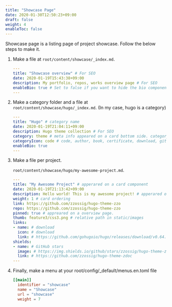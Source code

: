 ```yaml
---
title: "Showcase Page"
date: 2020-01-30T12:50:23+09:00
draft: false
weight: 4
enableToc: false
---
```


Showcase page is a listing page of project showcase. Follow the below steps to make it.

1. Make a file at `root/content/showcase/_index.md`.

    ```yaml
    ---
    title: "Showcase overview" # For SEO
    date: 2020-01-19T15:43:38+09:00
    description: My portfolio, repos, works overview page # For SEO
    enableBio: true # Set to false if you want to hide the bio component.
    ---
    ```

2. Make a category folder and a file at `root/content/showcase/hugo/_index.md`. (In my case, hugo is a category)

    ```yaml
    ---
    title: "Hugo" # category name
    date: 2020-01-19T21:04:11+09:00
    description: Hugo theme collection # For SEO
    category: theme # meta info appeared on a card bottom side. category in category
    categoryIcon: code # code, author, book, certificate, download, github, reviewer - default value is code
    enableBio: true
    ---
    ```

3. Make a file per project.

    `root/content/showcase/hugo/my-awesome-project.md`.

    ```yaml
    ---
    title: "My Awesome Project" # apperared on a card component
    date: 2020-01-19T21:13:42+09:00
    description: Hello world! This is my awesome project! # apperared on a card component
    weight: 1 # card ordering
    link: https://github.com/zzossig/hugo-theme-zzo
    repo: https://github.com/zzossig/hugo-theme-zzo
    pinned: true # appreared on a overview page.
    thumb: feature3/css3.png # relative path in static/images
    links:
    - name: # download
      icon: # download
      link: # https://github.com/gohugoio/hugo/releases/download/v0.64.1/hugo_extended_0.64.1_Windows-64bit.zip
    shields:
    - name: # GitHub stars
      image: # https://img.shields.io/github/stars/zzossig/hugo-theme-zdoc?label=Star&style=social
      link: # https://github.com/zzossig/hugo-theme-zdoc
    ---
    ```

4. Finally, make a menu at your root/config/_default/menus.en.toml file

    ```toml
    [[main]]
      identifier = "showcase"
      name = "Showcase"
      url = "showcase"
      weight = 7
    ```
